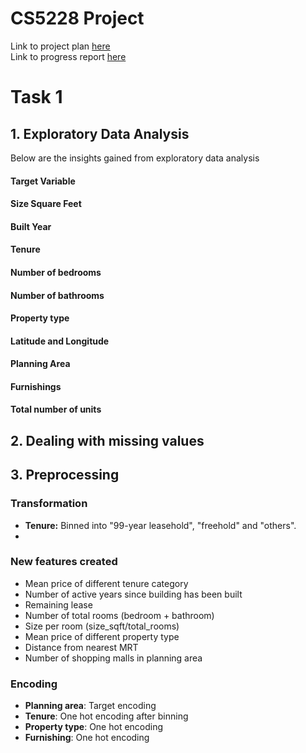 # CS5228 Project

Link to project plan [here](https://docs.google.com/spreadsheets/d/11c65nRfv9-kqoD8SUnnphL5oPNgihyhzmBO6jFLDbSY/edit#gid=0)    
Link to progress report [here](https://docs.google.com/presentation/d/1H8_7V6NpIQwINXYNRxB-Bp6iFr9os3Uu/edit#slide=id.p12)

# Task 1

## 1. Exploratory Data Analysis
Below are the insights gained from exploratory data analysis
#### Target Variable
#### Size Square Feet
#### Built Year
#### Tenure
#### Number of bedrooms
#### Number of bathrooms
#### Property type
#### Latitude and Longitude
#### Planning Area
#### Furnishings
#### Total number of units

## 2. Dealing with missing values

## 3. Preprocessing
### Transformation
- **Tenure:** Binned into "99-year leasehold", "freehold" and "others".
- 

### New features created
- Mean price of different tenure category
- Number of active years since building has been built
- Remaining lease
- Number of total rooms (bedroom + bathroom)
- Size per room (size_sqft/total_rooms)
- Mean price of different property type
- Distance from nearest MRT
- Number of shopping malls in planning area

### Encoding
- **Planning area**: Target encoding
- **Tenure**: One hot encoding after binning
- **Property type**: One hot encoding
- **Furnishing**: One hot encoding
